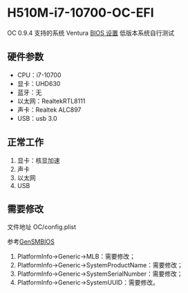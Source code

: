 # H510M-i7-10700-OC-EFI
OC 0.9.4
支持的系统 Ventura
[BIOS 设置](https://apple.sqlsec.com/3-%E5%87%86%E5%A4%87%E5%B7%A5%E4%BD%9C/3-1.html) 低版本系统自行测试

## 硬件参数

- CPU：i7-10700
- 显卡：UHD630
- 蓝牙：无
- 以太网：RealtekRTL8111
- 声卡：Realtek ALC897
- USB：usb 3.0

## 正常工作

1. 显卡：核显加速
2. 声卡
3. 以太网
4. USB

## 需要修改
文件地址 OC/config.plist

参考[GenSMBIOS](https://github.com/corpnewt/GenSMBIOS)

1. PlatformInfo->Generic->MLB：需要修改；
2. PlatformInfo->Generic->SystemProductName：需要修改；
3. PlatformInfo->Generic->SystemSerialNumber：需要修改；
4. PlatformInfo->Generic->SystemUUID：需要修改。
